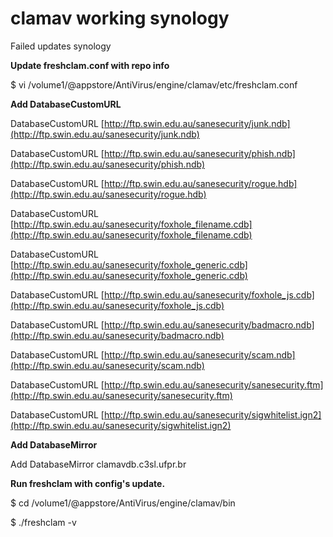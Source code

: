 # clamav working synology

Failed updates synology

  

**Update freshclam.conf with repo info**

$ vi /volume1/@appstore/AntiVirus/engine/clamav/etc/freshclam.conf

**Add DatabaseCustomURL**

DatabaseCustomURL [http://ftp.swin.edu.au/sanesecurity/junk.ndb](http://ftp.swin.edu.au/sanesecurity/junk.ndb) 

DatabaseCustomURL [http://ftp.swin.edu.au/sanesecurity/phish.ndb](http://ftp.swin.edu.au/sanesecurity/phish.ndb) 

DatabaseCustomURL [http://ftp.swin.edu.au/sanesecurity/rogue.hdb](http://ftp.swin.edu.au/sanesecurity/rogue.hdb)

DatabaseCustomURL [http://ftp.swin.edu.au/sanesecurity/foxhole_filename.cdb](http://ftp.swin.edu.au/sanesecurity/foxhole_filename.cdb)

DatabaseCustomURL [http://ftp.swin.edu.au/sanesecurity/foxhole_generic.cdb](http://ftp.swin.edu.au/sanesecurity/foxhole_generic.cdb) 

DatabaseCustomURL [http://ftp.swin.edu.au/sanesecurity/foxhole_js.cdb](http://ftp.swin.edu.au/sanesecurity/foxhole_js.cdb) 

DatabaseCustomURL [http://ftp.swin.edu.au/sanesecurity/badmacro.ndb](http://ftp.swin.edu.au/sanesecurity/badmacro.ndb) 

DatabaseCustomURL [http://ftp.swin.edu.au/sanesecurity/scam.ndb](http://ftp.swin.edu.au/sanesecurity/scam.ndb) 

DatabaseCustomURL [http://ftp.swin.edu.au/sanesecurity/sanesecurity.ftm](http://ftp.swin.edu.au/sanesecurity/sanesecurity.ftm) 

DatabaseCustomURL [http://ftp.swin.edu.au/sanesecurity/sigwhitelist.ign2](http://ftp.swin.edu.au/sanesecurity/sigwhitelist.ign2)

**Add DatabaseMirror**

Add DatabaseMirror clamavdb.c3sl.ufpr.br

**Run freshclam with config's update.**

$ cd /volume1/@appstore/AntiVirus/engine/clamav/bin

$ ./freshclam -v
